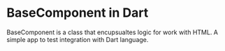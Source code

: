 # BaseComponent in Dart

BaseComponent is a class that encupsualtes logic for work with HTML. A simple app to test integration with Dart language.
